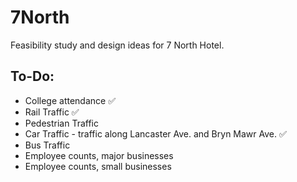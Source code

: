 # 7North


Feasibility study and design ideas for 7 North Hotel. 

## To-Do:

* College attendance ✅
* Rail Traffic ✅
* Pedestrian Traffic
* Car Traffic - traffic along Lancaster Ave. and Bryn Mawr Ave. ✅
* Bus Traffic
* Employee counts, major businesses
* Employee counts, small businesses
